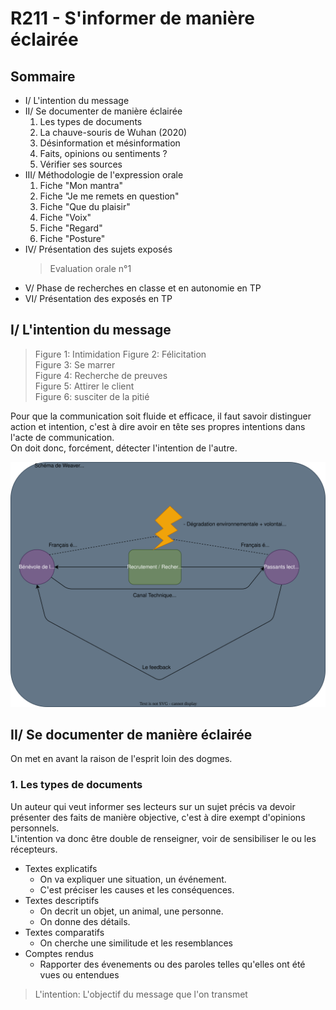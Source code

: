 # R211 - S'informer de manière éclairée

## Sommaire

- I/ L'intention du message
- II/ Se documenter de manière éclairée
  1. Les types de documents
  2. La chauve-souris de Wuhan (2020)
  3. Désinformation et mésinformation
  4. Faits, opinions ou sentiments ?
  5. Vérifier ses sources
- III/ Méthodologie de l'expression orale
  1. Fiche "Mon mantra"
  2. Fiche "Je me remets en question"
  3. Fiche "Que du plaisir"
  4. Fiche "Voix"
  5. Fiche "Regard"
  6. Fiche "Posture"
- IV/ Présentation des sujets exposés
  > Evaluation orale n°1
- V/ Phase de recherches en classe et en autonomie en TP
- VI/ Présentation des exposés en TP

## I/ L'intention du message

> Figure 1: Intimidation
> Figure 2: Félicitation  
> Figure 3: Se marrer  
> Figure 4: Recherche de preuves  
> Figure 5: Attirer le client  
> Figure 6: susciter de la pitié

Pour que la communication soit fluide et efficace, il faut savoir distinguer action et intention, c'est à dire avoir en tête ses propres intentions dans l'acte de communication.  
On doit donc, forcément, détecter l'intention de l'autre.


![td2-weaver](./src/img/td2-schema-weaver.drawio.svg)

## II/ Se documenter de manière éclairée

  On met en avant la raison de l'esprit loin des dogmes.

### 1. Les types de documents



Un auteur qui veut informer ses lecteurs sur un sujet précis va devoir présenter des faits de manière objective, c'est à dire exempt d'opinions personnels.  
L'intention va donc être double de renseigner, voir de sensibiliser le ou les récepteurs.

- Textes explicatifs
  - On va expliquer une situation, un événement.
  - C'est préciser les causes et les conséquences.
- Textes descriptifs
  - On decrit un objet, un animal, une personne.
  - On donne des détails.
- Textes comparatifs
  - On cherche une similitude et les resemblances
- Comptes rendus
  - Rapporter des évenements ou des paroles telles qu'elles ont été vues ou entendues

> L'intention: L'objectif du message que l'on transmet


